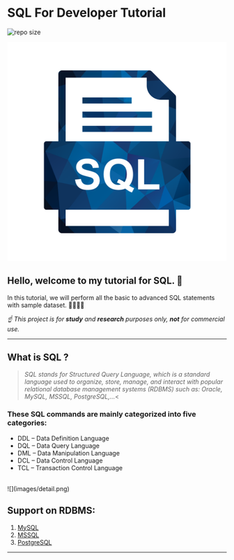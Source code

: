 # SQL For Developer Tutorial 
![repo size](https://img.shields.io/github/repo-size/quaan2hand/golang-algorithms.svg)

![](images/sql.png)  

## Hello, welcome to my tutorial for SQL. 👋
In this tutorial, we will perform all the basic to advanced SQL statements with sample dataset. 👩‍🏫👨‍🏫

*☝ This project is for **study** and **research** purposes only, **not** for commercial use.*

*******
## What is SQL ?    

  >*SQL stands for Structured Query Language, which is a standard language used to organize, store, manage, and interact with popular relational database management systems (RDBMS) such as: Oracle, MySQL, MSSQL, PostgreSQL,...*<

### These SQL commands are mainly categorized into five categories: 

- DDL – Data Definition Language
- DQL – Data Query Language
- DML – Data Manipulation Language
- DCL – Data Control Language
- TCL – Transaction Control Language

<br>
![](images/detail.png)


## Support on RDBMS:
 1. [MySQL](https://github.com/quaan2hand/sql-for-developer/mysql/README.md)
 2. [MSSQL](https://github.com/quaan2hand/sql-for-developer/mssql/README.md)
 3. [PostgreSQL](https://github.com/quaan2hand/sql-for-developer/postgresql/README.md)

*******

<div id='whatismarkdown'/>  